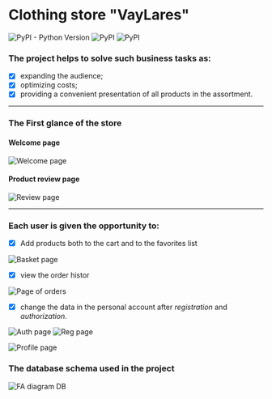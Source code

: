 # Clothing store "VayLares"

![PyPI - Python Version](https://img.shields.io/pypi/pyversions/mysqlclient)
![PyPI](https://img.shields.io/pypi/v/django?label=Django&color=orange)
![PyPI](https://img.shields.io/pypi/v/mysqlclient?label=mysqlclient&color=green)


### The project helps to solve such business tasks as:
- [x] expanding the audience;
- [x] optimizing costs;
- [x] providing a convenient presentation of all products in the assortment.
___

### The First glance of the store
#### Welcome page
![Welcome page](https://github.com/ShatAlex/Clothing-Store-VayLares/blob/master/ReadMeImages/welcome_page.png)


#### Product review page
![Review page](https://github.com/ShatAlex/Clothing-Store-VayLares/blob/master/ReadMeImages/review_page.png)
___

### Each user is given the opportunity to:
- [x] Add products both to the cart and to the favorites list
 
![Basket page](https://github.com/ShatAlex/Clothing-Store-VayLares/blob/master/ReadMeImages/basket_page.png)

- [x] view the order histor

![Page of orders](https://github.com/ShatAlex/Clothing-Store-VayLares/blob/master/ReadMeImages/page_of_orders.png)

- [x] change the data in the personal account after _registration_ and _authorization_.

![Auth page](https://github.com/ShatAlex/Clothing-Store-VayLares/blob/master/ReadMeImages/autorization_page.png) ![Reg page](https://github.com/ShatAlex/Clothing-Store-VayLares/blob/master/ReadMeImages/autorization_page.png)

![Profile page](https://github.com/ShatAlex/Clothing-Store-VayLares/blob/master/ReadMeImages/profile_page.png)

### The database schema used in the project
![FA diagram DB](https://github.com/ShatAlex/Clothing-Store-VayLares/blob/master/ReadMeImages/Clothes_DB.png)
